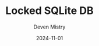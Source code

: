 ---
title: "Locked SQLite DB"
author: "Deven Mistry"
date: "2024-11-01"
categories: [python, sqlite]
---